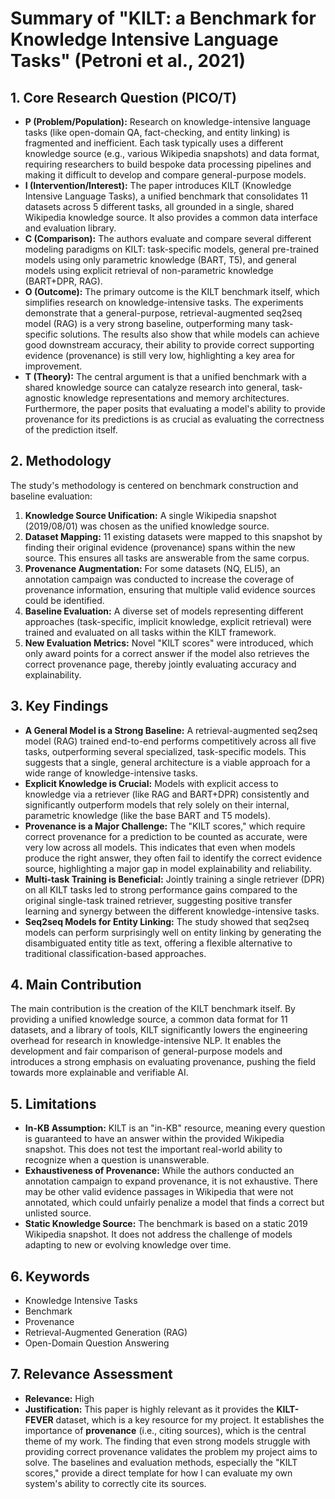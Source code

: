 # Summary of "KILT: a Benchmark for Knowledge Intensive Language Tasks" (Petroni et al., 2021)

## 1. Core Research Question (PICO/T)

- **P (Problem/Population):** Research on knowledge-intensive language tasks (like open-domain QA, fact-checking, and entity linking) is fragmented and inefficient. Each task typically uses a different knowledge source (e.g., various Wikipedia snapshots) and data format, requiring researchers to build bespoke data processing pipelines and making it difficult to develop and compare general-purpose models.
- **I (Intervention/Interest):** The paper introduces KILT (Knowledge Intensive Language Tasks), a unified benchmark that consolidates 11 datasets across 5 different tasks, all grounded in a single, shared Wikipedia knowledge source. It also provides a common data interface and evaluation library.
- **C (Comparison):** The authors evaluate and compare several different modeling paradigms on KILT: task-specific models, general pre-trained models using only parametric knowledge (BART, T5), and general models using explicit retrieval of non-parametric knowledge (BART+DPR, RAG).
- **O (Outcome):** The primary outcome is the KILT benchmark itself, which simplifies research on knowledge-intensive tasks. The experiments demonstrate that a general-purpose, retrieval-augmented seq2seq model (RAG) is a very strong baseline, outperforming many task-specific solutions. The results also show that while models can achieve good downstream accuracy, their ability to provide correct supporting evidence (provenance) is still very low, highlighting a key area for improvement.
- **T (Theory):** The central argument is that a unified benchmark with a shared knowledge source can catalyze research into general, task-agnostic knowledge representations and memory architectures. Furthermore, the paper posits that evaluating a model's ability to provide provenance for its predictions is as crucial as evaluating the correctness of the prediction itself.

## 2. Methodology

The study's methodology is centered on benchmark construction and baseline evaluation:
1.  **Knowledge Source Unification:** A single Wikipedia snapshot (2019/08/01) was chosen as the unified knowledge source.
2.  **Dataset Mapping:** 11 existing datasets were mapped to this snapshot by finding their original evidence (provenance) spans within the new source. This ensures all tasks are answerable from the same corpus.
3.  **Provenance Augmentation:** For some datasets (NQ, ELI5), an annotation campaign was conducted to increase the coverage of provenance information, ensuring that multiple valid evidence sources could be identified.
4.  **Baseline Evaluation:** A diverse set of models representing different approaches (task-specific, implicit knowledge, explicit retrieval) were trained and evaluated on all tasks within the KILT framework.
5.  **New Evaluation Metrics:** Novel "KILT scores" were introduced, which only award points for a correct answer if the model also retrieves the correct provenance page, thereby jointly evaluating accuracy and explainability.

## 3. Key Findings

- **A General Model is a Strong Baseline:** A retrieval-augmented seq2seq model (RAG) trained end-to-end performs competitively across all five tasks, outperforming several specialized, task-specific models. This suggests that a single, general architecture is a viable approach for a wide range of knowledge-intensive tasks.
- **Explicit Knowledge is Crucial:** Models with explicit access to knowledge via a retriever (like RAG and BART+DPR) consistently and significantly outperform models that rely solely on their internal, parametric knowledge (like the base BART and T5 models).
- **Provenance is a Major Challenge:** The "KILT scores," which require correct provenance for a prediction to be counted as accurate, were very low across all models. This indicates that even when models produce the right answer, they often fail to identify the correct evidence source, highlighting a major gap in model explainability and reliability.
- **Multi-task Training is Beneficial:** Jointly training a single retriever (DPR) on all KILT tasks led to strong performance gains compared to the original single-task trained retriever, suggesting positive transfer learning and synergy between the different knowledge-intensive tasks.
- **Seq2seq Models for Entity Linking:** The study showed that seq2seq models can perform surprisingly well on entity linking by generating the disambiguated entity title as text, offering a flexible alternative to traditional classification-based approaches.

## 4. Main Contribution

The main contribution is the creation of the KILT benchmark itself. By providing a unified knowledge source, a common data format for 11 datasets, and a library of tools, KILT significantly lowers the engineering overhead for research in knowledge-intensive NLP. It enables the development and fair comparison of general-purpose models and introduces a strong emphasis on evaluating provenance, pushing the field towards more explainable and verifiable AI.

## 5. Limitations

- **In-KB Assumption:** KILT is an "in-KB" resource, meaning every question is guaranteed to have an answer within the provided Wikipedia snapshot. This does not test the important real-world ability to recognize when a question is unanswerable.
- **Exhaustiveness of Provenance:** While the authors conducted an annotation campaign to expand provenance, it is not exhaustive. There may be other valid evidence passages in Wikipedia that were not annotated, which could unfairly penalize a model that finds a correct but unlisted source.
- **Static Knowledge Source:** The benchmark is based on a static 2019 Wikipedia snapshot. It does not address the challenge of models adapting to new or evolving knowledge over time.

## 6. Keywords

- Knowledge Intensive Tasks
- Benchmark
- Provenance
- Retrieval-Augmented Generation (RAG)
- Open-Domain Question Answering

## 7. Relevance Assessment

- **Relevance:** High
- **Justification:** This paper is highly relevant as it provides the **KILT-FEVER** dataset, which is a key resource for my project. It establishes the importance of **provenance** (i.e., citing sources), which is the central theme of my work. The finding that even strong models struggle with providing correct provenance validates the problem my project aims to solve. The baselines and evaluation methods, especially the "KILT scores," provide a direct template for how I can evaluate my own system's ability to correctly cite its sources.
